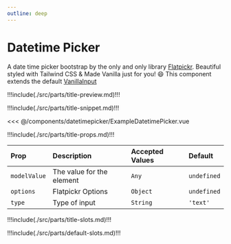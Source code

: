 ```yaml
---
outline: deep
---
```


# Datetime Picker

A date time picker bootstrap by the only and only library [Flatpickr](https://flatpickr.js.org/). Beautiful styled with Tailwind CSS & Made Vanilla just for you! :smile:
This component extends the default [VanillaInput](/components/input/index)

!!!include(./src/parts/title-preview.md)!!!

<script setup>
    import ExampleDatetimePicker from './ExampleDatetimePicker.vue';
</script>

<ExampleDatetimePicker />

!!!include(./src/parts/title-snippet.md)!!!

<<< @/components/datetimepicker/ExampleDatetimePicker.vue

!!!include(./src/parts/title-props.md)!!!

| Prop         | Description               | Accepted Values | Default     |
|:-------------|:--------------------------|:----------------|:------------|
| `modelValue` | The value for the element | `Any`           | `undefined` |
| `options`    | Flatpickr Options         | `Object`        | `undefined` |
| `type`       | Type of input             | `String`        | `'text'`    |


!!!include(./src/parts/title-slots.md)!!!

!!!include(./src/parts/default-slots.md)!!!



